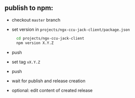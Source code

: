 ## publish to npm:

- checkout ```master``` branch
- set version in ```projects/ngx-ccu-jack-client/package.json```
  
  ```bash
	cd projects/ngx-ccu-jack-client
	npm version X.Y.Z
  ```

- push
- set tag ```vX.Y.Z```
- push
- wait for publish and release creation
- optional: edit content of created release
